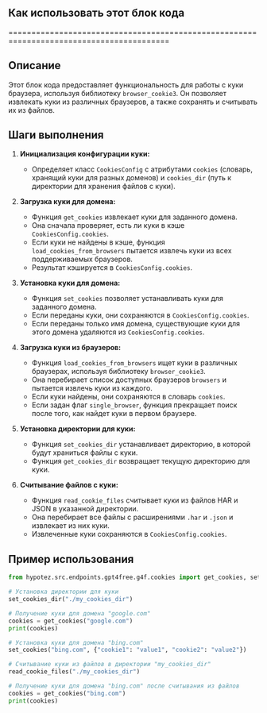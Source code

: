 ## Как использовать этот блок кода
=========================================================================================

Описание
-------------------------
Этот блок кода предоставляет функциональность для работы с куки браузера, используя библиотеку `browser_cookie3`. Он позволяет извлекать куки из различных браузеров, а также сохранять и считывать их из файлов.

Шаги выполнения
-------------------------
1. **Инициализация конфигурации куки:**
    - Определяет класс `CookiesConfig` с атрибутами `cookies` (словарь, хранящий куки для разных доменов) и `cookies_dir` (путь к директории для хранения файлов с куки).

2. **Загрузка куки для домена:**
    - Функция `get_cookies` извлекает куки для заданного домена.
    - Она сначала проверяет, есть ли куки в кэше `CookiesConfig.cookies`.
    - Если куки не найдены в кэше, функция `load_cookies_from_browsers` пытается извлечь куки из всех поддерживаемых браузеров.
    - Результат кэшируется в `CookiesConfig.cookies`.

3. **Установка куки для домена:**
    - Функция `set_cookies` позволяет устанавливать куки для заданного домена.
    - Если переданы куки, они сохраняются в `CookiesConfig.cookies`.
    - Если переданы только имя домена, существующие куки для этого домена удаляются из `CookiesConfig.cookies`.

4. **Загрузка куки из браузеров:**
    - Функция `load_cookies_from_browsers` ищет куки в различных браузерах, используя библиотеку `browser_cookie3`.
    - Она перебирает список доступных браузеров `browsers` и пытается извлечь куки из каждого.
    - Если куки найдены, они сохраняются в словарь `cookies`.
    - Если задан флаг `single_browser`, функция прекращает поиск после того, как найдет куки в первом браузере.

5. **Установка директории для куки:**
    - Функция `set_cookies_dir` устанавливает директорию, в которой будут храниться файлы с куки.
    - Функция `get_cookies_dir` возвращает текущую директорию для куки.

6. **Считывание файлов с куки:**
    - Функция `read_cookie_files` считывает куки из файлов HAR и JSON в указанной директории.
    - Она перебирает все файлы с расширениями `.har` и `.json` и извлекает из них куки.
    - Извлеченные куки сохраняются в `CookiesConfig.cookies`.

Пример использования
-------------------------

```python
from hypotez.src.endpoints.gpt4free.g4f.cookies import get_cookies, set_cookies, set_cookies_dir, read_cookie_files

# Установка директории для куки
set_cookies_dir("./my_cookies_dir")

# Получение куки для домена "google.com"
cookies = get_cookies("google.com")
print(cookies)

# Установка куки для домена "bing.com"
set_cookies("bing.com", {"cookie1": "value1", "cookie2": "value2"})

# Считывание куки из файлов в директории "my_cookies_dir"
read_cookie_files("./my_cookies_dir")

# Получение куки для домена "bing.com" после считывания из файлов
cookies = get_cookies("bing.com")
print(cookies)
```